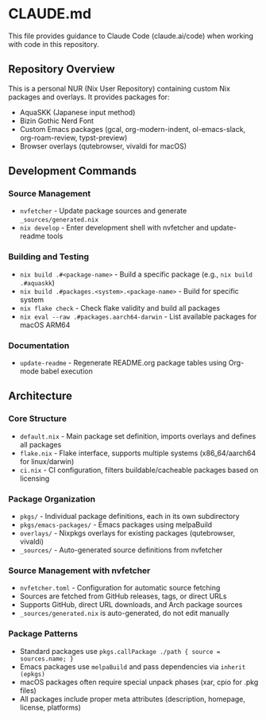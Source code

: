 # CLAUDE.md

This file provides guidance to Claude Code (claude.ai/code) when working with code in this repository.

## Repository Overview

This is a personal NUR (Nix User Repository) containing custom Nix packages and overlays. It provides packages for:
- AquaSKK (Japanese input method)
- Bizin Gothic Nerd Font
- Custom Emacs packages (gcal, org-modern-indent, ol-emacs-slack, org-roam-review, typst-preview)
- Browser overlays (qutebrowser, vivaldi for macOS)

## Development Commands

### Source Management
- `nvfetcher` - Update package sources and generate `_sources/generated.nix`
- `nix develop` - Enter development shell with nvfetcher and update-readme tools

### Building and Testing
- `nix build .#<package-name>` - Build a specific package (e.g., `nix build .#aquaskk`)
- `nix build .#packages.<system>.<package-name>` - Build for specific system
- `nix flake check` - Check flake validity and build all packages
- `nix eval --raw .#packages.aarch64-darwin` - List available packages for macOS ARM64

### Documentation
- `update-readme` - Regenerate README.org package tables using Org-mode babel execution

## Architecture

### Core Structure
- `default.nix` - Main package set definition, imports overlays and defines all packages
- `flake.nix` - Flake interface, supports multiple systems (x86_64/aarch64 for linux/darwin)
- `ci.nix` - CI configuration, filters buildable/cacheable packages based on licensing

### Package Organization
- `pkgs/` - Individual package definitions, each in its own subdirectory
- `pkgs/emacs-packages/` - Emacs packages using melpaBuild
- `overlays/` - Nixpkgs overlays for existing packages (qutebrowser, vivaldi)
- `_sources/` - Auto-generated source definitions from nvfetcher

### Source Management with nvfetcher
- `nvfetcher.toml` - Configuration for automatic source fetching
- Sources are fetched from GitHub releases, tags, or direct URLs
- Supports GitHub, direct URL downloads, and Arch package sources
- `_sources/generated.nix` is auto-generated, do not edit manually

### Package Patterns
- Standard packages use `pkgs.callPackage ./path { source = sources.name; }`
- Emacs packages use `melpaBuild` and pass dependencies via `inherit (epkgs)`
- macOS packages often require special unpack phases (xar, cpio for .pkg files)
- All packages include proper meta attributes (description, homepage, license, platforms)